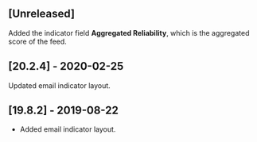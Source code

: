## [Unreleased]
Added the indicator field **Aggregated Reliability**, which is the aggregated score of the feed.

## [20.2.4] - 2020-02-25
Updated email indicator layout.

## [19.8.2] - 2019-08-22
- Added email indicator layout.
